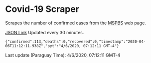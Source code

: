 # Covid-19 Scraper

Scrapes the number of confirmed cases from the [MSPBS](https://www.mspbs.gov.py/covid-19.php) web page.

[JSON Link](https://jmayalag.github.io/covid19-scrape/cases.json)
Updated every 30 minutes.
```
{"confirmed":113,"deaths":0,"recovered":0,"timestamp":"2020-04-06T11:12:11.938Z","pyt":"4/6/2020, 07:12:11 GMT-4"}
```
Last update (Paraguay Time): 4/6/2020, 07:12:11 GMT-4